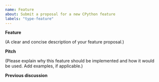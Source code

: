 ```yaml
---
name: Feature
about: Submit a proposal for a new CPython feature
labels: "type-feature"
---
```


**Feature**

(A clear and concise description of your feature proposal.)

**Pitch**

(Please explain why this feature should be implemented and how it would be used. Add examples, if applicable.)

**Previous discussion**

<!--
  New features to Python should first be discussed elsewhere before creating issues on GitHub,
  for example in the "ideas" category (https://discuss.python.org/c/ideas/6) of discuss.python.org,
  or the python-ideas mailing list (https://mail.python.org/mailman3/lists/python-ideas.python.org/).
  Use this space to post links to the places where you have already discussed this feature proposal:
-->